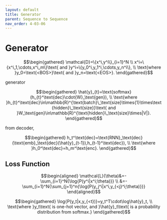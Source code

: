 ```yaml
---
layout: default
title: Generator
parent: Sequence to Sequence
nav_order: 4-03-06
---
```


# Generator

$$\begin{gathered}
\mathcal{D}=\{x^i,y^i\}_{i=1}^N \\
x^i=\{x^i_1,\cdots,x^i_m\}\text{ and }y^i=\{y_0^i,y_1^i,\cdots,y_n^i\}, \\
\text{where }y_0=\text{<BOS>}\text{ and }y_n=\text{<EOS>}.
\end{gathered}$$

generator

$$\begin{gathered}
\hat{y}_{t}=\text{softmax}(h_{t}^\text{dec}\cdot{W}_\text{gen}), \\
\text{where }h_{t}^\text{dec}\in\mathbb{R}^{\text{batch}\_\text{size}\times{1}\times\text{hidden}\_\text{size}}\text{ and }W_\text{gen}\in\mathbb{R}^{\text{hidden}\_\text{size}\times|V|}.
\end{gathered}$$

from decoder,

$$\begin{gathered}
h_t^\text{dec}=\text{RNN}_\text{dec}(\text{emb}_\text{dec}(\hat{y}_{t-1}),h_{t-1}^\text{dec}), \\
\text{where }h_0^\text{dec}=h_m^\text{enc}.
\end{gathered}$$

## Loss Function

$$\begin{aligned}
\mathcal{L}(\theta)&=-\sum_{i=1}^N{\log{P(y^i|x^i;\theta)}} \\
&=-\sum_{i=1}^N{\sum_{j=1}^n{\log{P(y_j^i|x^i,y_{<j}^i;\theta)}}}
\end{aligned}$$

$$\begin{gathered}
\log{P(y_t|x,y_{<t})}=y_t^T\cdot\log\hat{y}_t, \\
\text{where }y_t\text{ is one-hot vector, and }\hat{y}_t\text{ is a probability distribution from softmax.}
\end{gathered}$$
